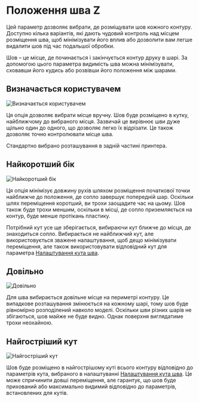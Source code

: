 Положення шва Z
====

Цей параметр дозволяє вибрати, де розміщувати шов кожного контуру. Доступно кілька варіантів, які дають чудовий контроль над місцем розміщення шва, щоб мінімізувати його вплив або дозволити вам легше видалити шов під час подальшої обробки.

Шов – це місце, де починається і закінчується контур друку в шарі. За допомогою цього параметра видимість шва можна мінімізувати, сховавши його кудись або розвівши його положення між шарами.

Визначається користувачем
----

![Визначається користувачем](../images/z_seam_type_user.png)

Ця опція дозволяє вибрати місце вручну. Шов буде розміщено в кутку, найближчому до вибраного місця. Зазвичай це вирівнює шви дуже щільно один до одного, що дозволяє легко їх відрізати. Це також дозволяє точно контролювати місце шва.

Стандартно вибрано розташування в задній частині принтера.

Найкоротший бік
----

![Найкоротший бік](../images/z_seam_type_shortest.png)

Ця опція мінімізує довжину рухів шляхом розміщення початкової точки найближче до положення, де сопло завершує попередній шар. Оскільки шлях переміщення коротший, ви трохи заощадите час на цьому. Шов також буде трохи меншим, оскільки в місці, де сопло приземляється на контур, буде менше протікань пластику.

Потрібний кут усе ще зберігається, вибираючи кут ближче до місця, де знаходиться сопло. Вибирається не найближчий кут, але використовується зважене налаштування, щоб дещо мінімізувати переміщення, але також використовувати відповідний кут для параметра [Налаштування кута шва](z_seam_corner.md).

Довільно
----

![Довільно](../images/z_seam_type_random.png)

Для шва вибирається довільне місце на периметрі контуру. Це випадкове розташування змінюється на кожному шарі, тому шов буде рівномірно розподілений навколо моделі. Оскільки шви різних шарів не збігаються, шов майже не буде видно. Однак поверхня виглядатиме трохи неохайною.

Найгостріший кут
----

![Найгостріший кут](../images/z_seam_type_sharpest.png)

Шов буде розміщено в найгострішому куті всього контуру відповідно до параметрів кута, вибраного в налаштуванні [Налаштування кута шва](z_seam_corner.md). Це може спричинити довші переміщення, але гарантує, що шов буде прихований або максимально видимий відповідно до параметрів, встановлених для кутів.
